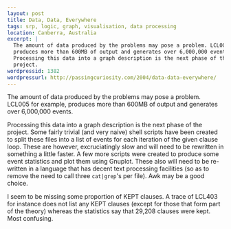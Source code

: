 ```yaml
--- 
layout: post
title: Data, Data, Everywhere
tags: srp, logic, graph, visualisation, data processing
location: Canberra, Australia
excerpt: |
  The amount of data produced by the problems may pose a problem. LCL005
  produces more than 600MB of output and generates over 6,000,000 events.
  Processing this data into a graph description is the next phase of the
  project.
wordpressid: 1382
wordpressurl: http://passingcuriosity.com/2004/data-data-everywhere/
---
```


The amount of data produced by the problems may pose a problem. LCL005 for
example, produces more than 600MB of output and generates over 6,000,000
events.

Processing this data into a graph description is the next phase of the
project. Some fairly trivial (and very naive) shell scripts have been created
to split these files into a list of events for each iteration of the given
clause loop. These are however, excruciatingly slow and will need to be
rewritten in something a little faster. A few more scripts were created to
produce some event statistics and plot them using Gnuplot. These also will
need to be re-written in a language that has decent text processing facilities
(so as to remove the need to call three `cat|grep`'s per file). Awk may be a
good choice.

I seem to be missing some proportion of KEPT clauses. A trace of LCL403 for
instance does not list any KEPT clauses (except for those that form part of
the theory) whereas the statistics say that 29,208 clauses were kept. Most
confusing.
